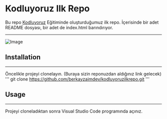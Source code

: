# Kodluyoruz Ilk Repo
Bu repo [Kodluyoruz](https://www.kodluyoruz.org/) Eğitiminde oluşturduğumuz ilk repo. İçerisinde bir adet README dosyası, bir adet de index.html barındırıyor.
***
![Image](https://user-images.githubusercontent.com/88087972/200121778-96d12404-72df-496b-92cd-66349b7d40c3.png)
## Installation
***
Öncelikle projeyi clonelayın. (Buraya sizin reponuzdan aldığınız link gelecek)
'''
git clone https://github.com/berkayzaimdev/kodluyoruzilkrepo.git
'''
## Usage
***
Projeyi cloneladıktan sonra Visual Studio Code programında açınız.
